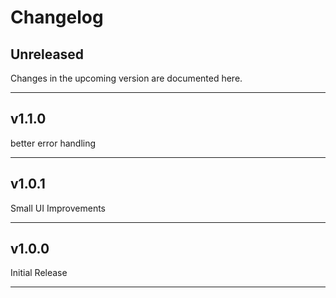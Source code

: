 # Changelog

## Unreleased
Changes in the upcoming version are documented here.

---

## v1.1.0

better error handling

---

## v1.0.1

Small UI Improvements

---

## v1.0.0

Initial Release

---
